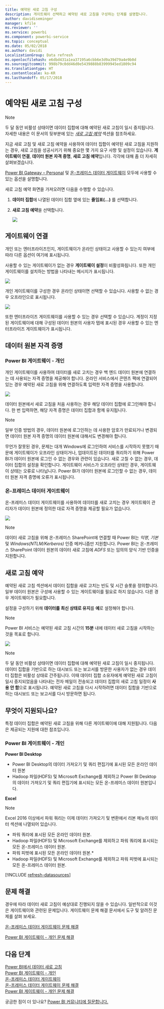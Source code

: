 ```yaml
---
title: 예약된 새로 고침 구성
description: 게이트웨이 선택하고 예약된 새로 고침을 구성하는 단계를 설명합니다.
author: davidiseminger
manager: kfile
ms.reviewer: ''
ms.service: powerbi
ms.component: powerbi-service
ms.topic: conceptual
ms.date: 05/02/2018
ms.author: davidi
LocalizationGroup: Data refresh
ms.openlocfilehash: e6dbd431a1ea37195a6cbb6e3d9a39d79a4e9b0d
ms.sourcegitcommit: 998b79c0dd46d0e5439888b83999945ed1809c94
ms.translationtype: HT
ms.contentlocale: ko-KR
ms.lasthandoff: 05/17/2018
---
```

# <a name="configuring-scheduled-refresh"></a>예약된 새로 고침 구성

>[!NOTE]
>두 달 동안 비활성 상태이면 데이터 집합에 대해 예약된 새로 고침이 일시 중지됩니다. 자세한 내용은 이 문서의 뒷부분에 있는 [*새로 고침 예약*](#schedule-refresh) 섹션을 참조하세요.
> 
> 

지금 새로 고침 및 새로 고침 예약을 사용하여 데이터 집합이 예약된 새로 고침을 지원하는 경우, 새로 고침을 성공시키기 위해 중요한 몇 가지 요구 사항 및 설정이 있습니다. **게이트웨이 연결**, **데이터 원본 자격 증명**, **새로 고침 예약**입니다. 각각에 대해 좀 더 자세히 살펴보겠습니다.

[Power BI Gateway – Personal](personal-gateway.md) 및 [온-프레미스 데이터 게이트웨이](service-gateway-onprem.md) 모두에 사용할 수 있는 옵션을 설명합니다.

새로 고침 예약 화면을 가져오려면 다음을 수행할 수 있습니다.

1. **데이터 집합**에 나열된 데이터 집합 옆에 있는 **줄임표(...)** 를 선택합니다.
2. **새로 고침 예약**을 선택합니다.
   
    ![](media/refresh-scheduled-refresh/dataset-menu.png)

## <a name="gateway-connection"></a>게이트웨이 연결
개인 또는 엔터프라이즈인지, 게이트웨이가 온라인 상태이고 사용할 수 있는지 여부에 따라 다른 옵션이 여기에 표시됩니다.

사용할 수 있는 게이트웨이가 없는 경우 **게이트웨이 설정**이 비활성화됩니다. 또한 개인 게이트웨이를 설치하는 방법을 나타내는 메시지가 표시됩니다.

![](media/refresh-scheduled-refresh/gateway-not-configured.png)

개인 게이트웨이를 구성한 경우 온라인 상태이면 선택할 수 있습니다. 사용할 수 없는 경우 오프라인으로 표시됩니다.

![](media/refresh-scheduled-refresh/gateway-connection.png)

또한 엔터프라이즈 게이트웨이를 사용할 수 있는 경우 선택할 수 있습니다. 계정이 지정된 게이트웨이에 대해 구성된 데이터 원본의 사용자 탭에 표시된 경우 사용할 수 있는 엔터프라이즈 게이트웨이가 표시됩니다.

## <a name="data-source-credentials"></a>데이터 원본 자격 증명
### <a name="power-bi-gateway---personal"></a>Power BI 게이트웨이 - 개인
개인 게이트웨이를 사용하여 데이터를 새로 고치는 경우 백 엔드 데이터 원본에 연결하는 데 사용되는 자격 증명을 제공해야 합니다. 온라인 서비스에서 콘텐츠 팩에 연결되어 있는 경우 예약된 새로 고침을 위해 연결하도록 입력한 자격 증명을 사용합니다.

![](media/refresh-scheduled-refresh/data-source-credentials-pgw.png)

데이터 원본에서 새로 고침을 처음 사용하는 경우 해당 데이터 집합에 로그인해야 합니다. 한 번 입력하면, 해당 자격 증명은 데이터 집합과 함께 유지됩니다.

> [!NOTE]
> 일부 인증 방법의 경우, 데이터 원본에 로그인하는 데 사용한 암호가 만료되거나 변경되면 데이터 원본 자격 증명의 데이터 원본에 대해서도 변경해야 합니다.
> 
> 

무언가 잘못된 경우, 문제는 대개 Windows에 로그인하여 서비스를 시작하지 못했기 때문에 게이트웨이가 오프라인 상태이거나, 업데이트된 데이터를 쿼리하기 위해 Power BI가 데이터 원본에 로그인 수 없는 경우와 관련이 있습니다. 새로 고칠 수 없는 경우, 데이터 집합의 설정을 확인합니다. 게이트웨이 서비스가 오프라인 상태인 경우, 게이트웨이 상태는 오류로 나타납니다. Power BI가 데이터 원본에 로그인할 수 없는 경우, 데이터 원본 자격 증명에 오류가 표시됩니다.

### <a name="on-premises-data-gateway"></a>온-프레미스 데이터 게이트웨이
온-프레미스 데이터 게이트웨이를 사용하여 데이터를 새로 고치는 경우 게이트웨이 관리자가 데이터 원본에 정의한 대로 자격 증명을 제공할 필요가 없습니다.

![](media/refresh-scheduled-refresh/data-source-credentials-egw.png)

> [!NOTE]
> 데이터 새로 고침을 위해 온-프레미스 SharePoint에 연결할 때 Power BI는 *익명*, *기본* 및 *Windows(NTLM/Kerberos)* 인증 메커니즘만 지원합니다. Power BI는 온-프레미스 SharePoint 데이터 원본의 데이터 새로 고침에 *ADFS* 또는 임의의 양식 기반 인증을 지원합니다.
> 
> 

## <a name="schedule-refresh"></a>새로 고침 예약
예약된 새로 고침 섹션에서 데이터 집합을 새로 고치는 빈도 및 시간 슬롯을 정의합니다. 일부 데이터 원본은 구성에 사용할 수 있는 게이트웨이를 필요로 하지 않습니다. 다른 경우 게이트웨이가 필요합니다.

설정을 구성하기 위해 **데이터를 최신 상태로 유지**를 **예**로 설정해야 합니다.

> [!NOTE]
> Power BI 서비스는 예약된 새로 고침 시간의 **15분** 내에 데이터 새로 고침을 시작하는 것을 목표로 합니다.
> 
> 

![](media/refresh-scheduled-refresh/scheduled-refresh.png)

> [!NOTE]
> 두 달 동안 비활성 상태이면 데이터 집합에 대해 예약된 새로 고침이 일시 중지됩니다. 데이터 집합을 기반으로 하는 대시보드 또는 보고서를 방문한 사용자가 없는 경우 데이터 집합은 비활성 상태로 간주됩니다. 이때 데이터 집합 소유자에게 예약된 새로 고침이 일시 중지되었음을 나타내는 전자 메일이 전송되고 데이터 집합의 새로 고침 일정이 **사용 안 함**으로 표시됩니다. 예약된 새로 고침을 다시 시작하려면 데이터 집합을 기반으로 하는 대시보드 또는 보고서를 다시 방문하면 됩니다.
> 
> 

## <a name="whats-supported"></a>무엇이 지원되나요?
특정 데이터 집합은 예약된 새로 고침을 위해 다른 게이트웨이에 대해 지원됩니다. 다음은 제공되는 지원에 대한 참조입니다.

### <a name="power-bi-gateway---personal"></a>Power BI 게이트웨이 - 개인
**Power BI Desktop**

* Power BI Desktop의 데이터 가져오기 및 쿼리 편집기에 표시된 모든 온라인 데이터 원본
* Hadoop 파일(HDFS) 및 Microsoft Exchange를 제외하고 Power BI Desktop의 데이터 가져오기 및 쿼리 편집기에 표시되는 모든 온-프레미스 데이터 원본입니다.

**Excel**

> [!NOTE]
> Excel 2016 이상에서 파워 쿼리는 이제 데이터 가져오기 및 변환에서 리본 메뉴의 데이터 섹션에 나열되어 있습니다.
> 
> 

* 파워 쿼리에 표시된 모든 온라인 데이터 원본.
* Hadoop 파일(HDFS) 및 Microsoft Exchange를 제외하고 파워 쿼리에 표시되는 모든 온-프레미스 데이터 원본.
* 파워 피벗에 표시된 모든 온라인 데이터 원본.\*
* Hadoop 파일(HDFS) 및 Microsoft Exchange를 제외하고 파워 피벗에 표시되는 모든 온-프레미스 데이터 원본.

<!-- Refresh Data sources-->
[!INCLUDE [refresh-datasources](./includes/refresh-datasources.md)]

## <a name="troubleshooting"></a>문제 해결
경우에 따라 데이터 새로 고침이 예상대로 진행되지 않을 수 있습니다. 일반적으로 이것은 게이트웨이와 관련된 문제입니다. 게이트웨이 문제 해결 문서에서 도구 및 알려진 문제를 살펴 보세요.

[온-프레미스 데이터 게이트웨이 문제 해결](service-gateway-onprem-tshoot.md)

[Power BI 게이트웨이 - 개인 문제 해결](service-admin-troubleshooting-power-bi-personal-gateway.md)

## <a name="next-steps"></a>다음 단계
[Power BI에서 데이터 새로 고침](refresh-data.md)  
[Power BI 게이트웨이 - 개인](personal-gateway.md)  
[온-프레미스 데이터 게이트웨이](service-gateway-onprem.md)  
[온-프레미스 데이터 게이트웨이 문제 해결](service-gateway-onprem-tshoot.md)  
[Power BI 게이트웨이 - 개인 문제 해결](service-admin-troubleshooting-power-bi-personal-gateway.md)  

궁금한 점이 더 있나요? [Power BI 커뮤니티에 질문합니다.](http://community.powerbi.com/)

